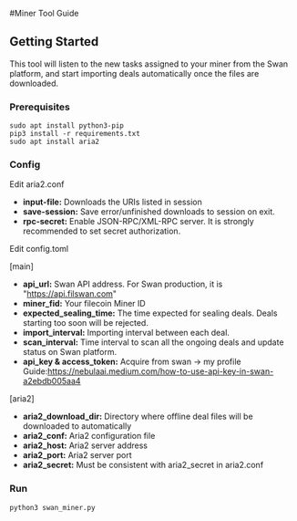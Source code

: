 #Miner Tool Guide
## Getting Started
This tool will listen to the new tasks assigned to your miner from the Swan platform, 
and start importing deals automatically once the files are downloaded.

### Prerequisites
    
    sudo apt install python3-pip
    pip3 install -r requirements.txt 
    sudo apt install aria2

### Config

Edit aria2.conf
- **input-file:** Downloads the URIs listed in session
- **save-session:** Save error/unfinished downloads to session on exit.
- **rpc-secret:** Enable JSON-RPC/XML-RPC server. It is strongly recommended to set secret authorization.

Edit config.toml

[main]
- **api_url:** Swan API address. For Swan production, it is "https://api.filswan.com"
- **miner_fid:** Your filecoin Miner ID
- **expected_sealing_time:** The time expected for sealing deals. Deals starting too soon will be rejected.
- **import_interval:** Importing interval between each deal.
- **scan_interval:** Time interval to scan all the ongoing deals and update  status on Swan platform.
- **api_key & access_token:** Acquire from swan -> my profile Guide:https://nebulaai.medium.com/how-to-use-api-key-in-swan-a2ebdb005aa4

[aria2]
- **aria2_download_dir:** Directory where offline deal files will be downloaded to automatically
- **aria2_conf:** Aria2 configuration file
- **aria2_host:** Aria2 server address
- **aria2_port:** Aria2 server port
- **aria2_secret:** Must be consistent with aria2_secret in aria2.conf

### Run

    python3 swan_miner.py
